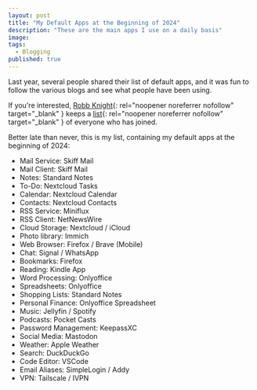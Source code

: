 ```yaml
---
layout: post
title: "My Default Apps at the Beginning of 2024"
description: "These are the main apps I use on a daily basis" 
image:
tags:
  - Blogging
published: true
---
```


Last year, several people shared their list of default apps, and it was fun to follow the various blogs and see what people have been using.

If you're interested, [Robb Knight](https://social.lol/@robb){: rel="noopener noreferrer nofollow" target="_blank" } keeps a [list](https://defaults.rknight.me/){: rel="noopener noreferrer nofollow" target="_blank" } of everyone who has joined.

Better late than never, this is my list, containing my default apps at the beginning of 2024:

- Mail Service: Skiff Mail
- Mail Client: Skiff Mail
- Notes: Standard Notes
- To-Do: Nextcloud Tasks
- Calendar: Nextcloud Calendar
- Contacts: Nextcloud Contacts
- RSS Service: Miniflux
- RSS Client: NetNewsWire
- Cloud Storage: Nextcloud / iCloud
- Photo library: Immich
- Web Browser: Firefox / Brave (Mobile)
- Chat: Signal / WhatsApp
- Bookmarks: Firefox
- Reading: Kindle App
- Word Processing: Onlyoffice
- Spreadsheets: Onlyoffice
- Shopping Lists: Standard Notes
- Personal Finance: Onlyoffice Spreadsheet
- Music: Jellyfin / Spotify
- Podcasts: Pocket Casts
- Password Management: KeepassXC
- Social Media: Mastodon
- Weather: Apple Weather
- Search: DuckDuckGo
- Code Editor: VSCode
- Email Aliases: SimpleLogin / Addy
- VPN: Tailscale / IVPN